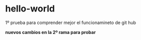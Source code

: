 # hello-world
1º prueba para comprender mejor el funcionamineto de git hub 

**nuevos cambios en la 2º rama para probar**

